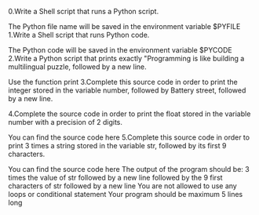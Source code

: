0.Write a Shell script that runs a Python script.

The Python file name will be saved in the environment variable $PYFILE
1.Write a Shell script that runs Python code.

The Python code will be saved in the environment variable $PYCODE
2.Write a Python script that prints exactly "Programming is like building a multilingual puzzle, followed by a new line.

Use the function print
3.Complete this source code in order to print the integer stored in the variable number, followed by Battery street, followed by a new line.

4.Complete the source code in order to print the float stored in the variable number with a precision of 2 digits.

You can find the source code here
5.Complete this source code in order to print 3 times a string stored in the variable str, followed by its first 9 characters.

You can find the source code here
The output of the program should be:
3 times the value of str
followed by a new line
followed by the 9 first characters of str
followed by a new line
You are not allowed to use any loops or conditional statement
Your program should be maximum 5 lines long

